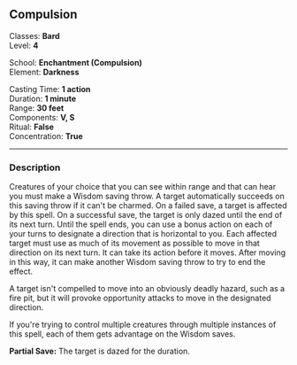 ## Compulsion

Classes: **Bard**  
Level: **4**  

School: **Enchantment (Compulsion)**  
Element: **Darkness**  

Casting Time: **1 action**  
Duration: **1 minute**  
Range: **30 feet**  
Components: **V, S**  
Ritual: **False**  
Concentration: **True**  

------

### Description

Creatures of your choice that you can see within range and that can hear you must make a Wisdom saving throw. A target automatically succeeds on this saving throw if it can't be charmed. On a failed save, a target is affected by this spell. On a successful save, the target is only dazed until the end of its next turn. Until the spell ends, you can use a bonus action on each of your turns to designate a direction that is horizontal to you. Each affected target must use as much of its movement as possible to move in that direction on its next turn. It can take its action before it moves. After moving in this way, it can make another Wisdom saving throw to try to end the effect.

A target isn't compelled to move into an obviously deadly hazard, such as a fire pit, but it will provoke opportunity attacks to move in the designated direction.

If you're trying to control multiple creatures through multiple instances of this spell, each of them gets advantage on the Wisdom saves.

**Partial Save:** The target is dazed for the duration.